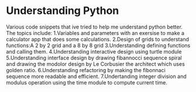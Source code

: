 # Understanding Python
Various code snippets that ive tried to help me understand python better.
The topics include:
1.Variables and parameters with an exersise to make a calculator app that does some calculations.
2.Design of grids to understand functions:A 2 by 2 grid and a 8 by 8 grid
3.Understanding defining functions and calling them.
4.Understanding interactive design using turtle module
5.Understanding interface design by drawing fibannocci sequence spiral and drawing the modolor design by Le Corbusier the architect which uses golden ratio.
6.Understanding refactoring by making the fibonnaci sequence more readable and efficient.
7.Undertanding integer division and modulus operation using the time module to compute current time.

